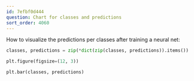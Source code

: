 ```yaml
---
id: 7efbf0d444
question: Chart for classes and predictions
sort_order: 4060
---
```


How to visualize the predictions per classes after training a neural net:

```python
classes, predictions = zip(*dict(zip(classes, predictions)).items())

plt.figure(figsize=(12, 3))

plt.bar(classes, predictions)
```